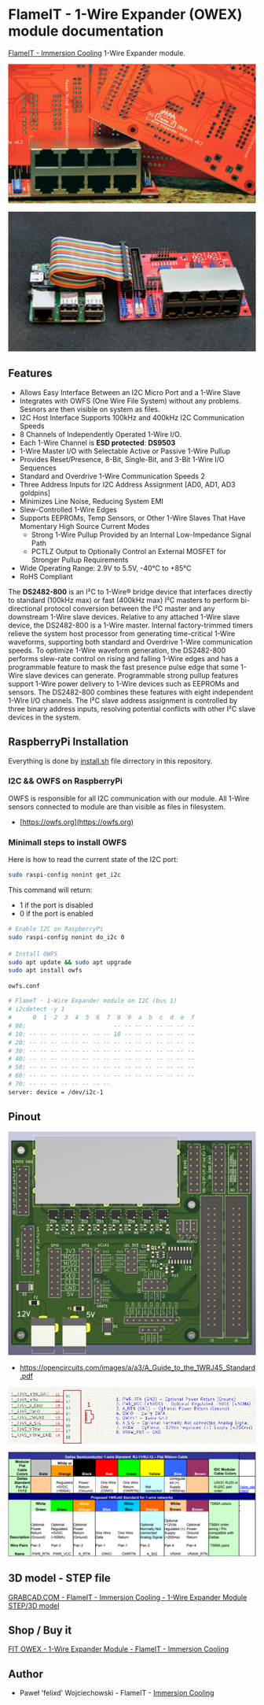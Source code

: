 # FlameIT - 1-Wire Expander (OWEX) module documentation

[FlameIT - Immersion Cooling](https://flameit.io) 1-Wire Expander module.

![FlameIT - Immersion Cooling 1-Wire Expander Module [FIT OWEX]](owex.jpg "FlameIT - Immersion Cooling 1-Wire Expander Module [FIT OWEX]")

![FlameIT - Immersion Cooling 1-Wire Expander Module with RaspberyPi connected [FIT OWEX + RPi]](owex-rpi.jpg "FlameIT - Immersion Cooling 1-Wire Expander Module with RaspberyPi connected [FIT OWEX + RPi")

## Features

* Allows Easy Interface Between an I2C Micro Port and a 1-Wire Slave
* Integrates with OWFS (One Wire File System) without any problems. Sesnors are then visible on system as files.
* I2C Host Interface Supports 100kHz and 400kHz I2C Communication Speeds
* 8 Channels of Independently Operated 1-Wire I/O.
* Each 1-Wire Channel is **ESD protected**: **DS9503**
* 1-Wire Master I/O with Selectable Active or Passive 1-Wire Pullup
* Provides Reset/Presence, 8-Bit, Single-Bit, and 3-Bit 1-Wire I/O Sequences
* Standard and Overdrive 1-Wire Communication Speeds 2
* Three Address Inputs for I2C Address Assignment [AD0, AD1, AD3 goldpins]
* Minimizes Line Noise, Reducing System EMI
* Slew-Controlled 1-Wire Edges
* Supports EEPROMs, Temp Sensors, or Other 1-Wire Slaves That Have Momentary High Source Current Modes
  * Strong 1-Wire Pullup Provided by an Internal Low-Impedance Signal Path
  * PCTLZ Output to Optionally Control an External MOSFET for Stronger Pullup Requirements
* Wide Operating Range: 2.9V to 5.5V, -40°C to +85°C
* RoHS Compliant

The **DS2482-800** is an I²C to 1-Wire® bridge device that interfaces directly to standard (100kHz max) or fast (400kHz max) I²C masters to perform bi-directional protocol conversion between the I²C master and any downstream 1-Wire slave devices. Relative to any attached 1-Wire slave device, the DS2482-800 is a 1-Wire master. Internal factory-trimmed timers relieve the system host processor from generating time-critical 1-Wire waveforms, supporting both standard and Overdrive 1-Wire communication speeds. To optimize 1-Wire waveform generation, the DS2482-800 performs slew-rate control on rising and falling 1-Wire edges and has a programmable feature to mask the fast presence pulse edge that some 1-Wire slave devices can generate. Programmable strong pullup features support 1-Wire power delivery to 1-Wire devices such as EEPROMs and sensors. The DS2482-800 combines these features with eight independent 1-Wire I/O channels. The I²C slave address assignment is controlled by three binary address inputs, resolving potential conflicts with other I²C slave devices in the system.

## RaspberryPi Installation

Everything is done by [install.sh](install.sh) file dirrectory in this repository.

### I2C && OWFS on RaspberryPi

OWFS is responsible for all I2C communication with our module. All 1-Wire sensors connected to module are than visible as files in filesystem.

* [https://owfs.org](https://owfs.org)

### Minimall steps to install OWFS

Here is how to read the current state of the I2C port:

```bash
sudo raspi-config nonint get_i2c
```

This command will return:

* 1 if the port is disabled
* 0 if the port is enabled

```bash
# Enable I2C on RaspberryPi
sudo raspi-config nonint do_i2c 0

# Install OWFS
sudo apt update && sudo apt upgrade
sudo apt install owfs

```

`owfs.conf`

```bash
# FlameT - 1-Wire Expander module on I2C (bus 1)
# i2cdetect -y 1
#      0  1  2  3  4  5  6  7  8  9  a  b  c  d  e  f
# 00:                         -- -- -- -- -- -- -- --
# 10: -- -- -- -- -- -- -- -- 18 -- -- -- -- -- -- --
# 20: -- -- -- -- -- -- -- -- -- -- -- -- -- -- -- --
# 30: -- -- -- -- -- -- -- -- -- -- -- -- -- -- -- --
# 40: -- -- -- -- -- -- -- -- -- -- -- -- -- -- -- --
# 50: -- -- -- -- -- -- -- -- -- -- -- -- -- -- -- --
# 60: -- -- -- -- -- -- -- -- -- -- -- -- -- -- -- --
# 70: -- -- -- -- -- -- -- --
server: device = /dev/i2c-1
```

## Pinout

![Labels](labels.jpg)

* https://opencircuits.com/images/a/a3/A_Guide_to_the_1WRJ45_Standard.pdf

![FlameIT - Immersion Cooling 1-Wire Expander Module [FIT OWEX] - PINOUT description from schema](pinout-schema.png "FlameIT - Immersion Cooling 1-Wire Expander Module [FIT OWEX] - PINOUT description from schema")

![FlameIT - Immersion Cooling 1-Wire Expander Module [FIT OWEX] - PINOUT](pinout.png "FlameIT - Immersion Cooling 1-Wire Expander Module [FIT OWEX] - PINOUT")

## 3D model - STEP file

[GRABCAD.COM - FlameIT - Immersion Cooling - 1-Wire Expander Module STEP/3D model](https://grabcad.com/library/fit-em-owex-1-wire-expander-module-flameit-immersion-cooling-1)

## Shop / Buy it

[FIT OWEX - 1-Wire Expander Module - FlameIT - Immersion Cooling](https://shop.flameit.io/en/electronics/2-fit-owex-1-wire-expander-module-flameit-immersion-cooling.html)

## Author

* Paweł 'felixd' Wojciechowski - FlameIT - [Immersion Cooling](https://flameit.io)

